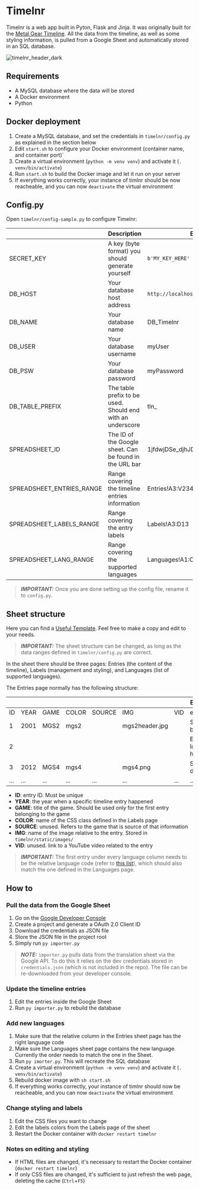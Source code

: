 # Timelnr

Timelnr is a web app built in Pyton, Flask and Jinja. It was originally built for the [Metal Gear Timeline](https://www.metalgeartimeline.com). All the data from the timeline, as well as some styling information, is pulled from a Google Sheet and automatically stored in an SQL database.

![timelnr_header_dark](https://user-images.githubusercontent.com/706110/167256943-d16e2d4d-cee9-4d71-966f-ae684251e860.png)

## Requirements

- A MySQL database where the data will be stored
- A Docker environment
- Python

## Docker deployment

1. Create a MySQL database, and set the credentials in `timelnr/config.py` as explained in the section below
2. Edit `start.sh` to configure your Docker environment (container name, and container port)`
3. Create a virtual environment (`python -m venv venv`) and activate it (`. venv/bin/activate`)
4. Run `start.sh` to build the Docker image and let it run on your server
5. If everything works correctly, your instance of timlnr should be now reacheable, and you can now `deactivate` the virtual environment

## Config.py

Open `timelnr/config-sample.py` to configure Timelnr:

|                           | Description                                                | Example                            |
| ------------------------- | ---------------------------------------------------------- | ---------------------------------- |
| SECRET_KEY                | A key (byte format) you should generate yourself           | `b'MY_KEY_HERE'`                   |
| DB_HOST                   | Your database host address                                 | `http://localhost:3306`            |
| DB_NAME                   | Your database name                                         | DB_Timelnr                         |
| DB_USER                   | Your database username                                     | myUser                             |
| DB_PSW                    | Your database password                                     | myPassword                         |
| DB_TABLE_PREFIX           | The table prefix to be used. Should end with an underscore | tln\_                              |
| SPREADSHEET_ID            | The ID of the Google sheet. Can be found in the URL bar    | 1jfdwjDSe_djhJDGDHgfdsjgsdfhj_d3X0 |
| SPREADSHEET_ENTRIES_RANGE | Range covering the timeline entries information            | Entries!A3:V234                    |
| SPREADSHEET_LABELS_RANGE  | Range covering the entry labels                            | Labels!A3:D13                      |
| SPREADSHEET_LANG_RANGE    | Range covering the supported languages                     | Languages!A1:C15                   |

> **_IMPORTANT:_** Once you are done setting up the config file, rename it to `config.py`.

## Sheet structure

Here you can find a [Useful Template](https://docs.google.com/spreadsheets/d/1ZRiYTOvSCwL_b4kQMDPXzId8Y3lX_pPHKhufqx5noP0/edit?usp=sharing). Feel free to make a copy and edit to your needs.

> **_IMPORTANT:_** The sheet structure can be changed, as long as the data ranges defined in `timelnr/config.py` are correct.

In the sheet there should be three pages: Entries (the content of the timeline), Labels (management and styling), and Languages (list of supported languages).

The Entries page normally has the following structure:

|     |      |      |       |        |                |     | ENGLISH            | ITALIAN        | ... |
| --- | ---- | ---- | ----- | ------ | -------------- | --- | ------------------ | -------------- | --- |
| ID  | YEAR | GAME | COLOR | SOURCE | IMG            | VID | en                 | it             | ... |
| 1   | 2001 | MGS2 | mgs2  |        | mgs2header.jpg |     | Snake is born      | Nasce Snake    | ... |
| 2   |      |      |       |        |                |     | Everyone loves him | Tutti lo amano | ... |
| 3   | 2012 | MGS4 | mgs4  |        | mgs4.png       |     | Snake is dead      | Muore Snake    | ... |
| ... | ...  | ...  | ...   | ...    | ...            | ... | ...                | ...            | ... |

- **ID**: entry ID. Must be unique
- **YEAR**: the year when a specific timeline entry happened
- **GAME**: title of the game. Should be used only for the first entry belonging to the game
- **COLOR**: name of the CSS class defined in the Labels page
- **SOURCE**: unused. Refers to the game that is source of that information
- **IMG**: name of the image relative to the entry. Stored in `timelnr/static/images/`
- **VID**: unused. link to a YouTube video related to the entry

> **_IMPORTANT:_** The first entry under every language column needs to be the relative language code (refer to [this list](https://en.wikipedia.org/wiki/List_of_ISO_639-1_codes)), which should also match the one defined in the Languages page.

## How to

### Pull the data from the Google Sheet

1. Go on the [Google Developer Console](https://console.developers.google.com)
2. Create a project and generate a OAuth 2.0 Client ID
3. Download the credentials as JSON file
4. Store the JSON file in the project root
5. Simply run `py importer.py`

> **_NOTE:_** `importer.py` pulls data from the translation sheet via the Google API. To do this it relies on the dev credentials stored in `credentials.json` (which is not included in the repo). The file can be re-downloaded from your developer console.

### Update the timeline entries

1. Edit the entries inside the Google Sheet
2. Run `py importer.py` to rebuild the database

### Add new languages

1. Make sure that the relative column in the Entries sheet page has the right language code
2. Make sure the Languages sheet page contains the new language. Currently the order needs to match the one in the Sheet.
3. Run `py imorter.py`. This will recreate the SQL database
4. Create a virtual environment (`python -m venv venv`) and activate it (`. venv/bin/activate`)
5. Rebuild docker image with `sh start.sh`
6. If everything works correctly, your instance of timlnr should now be reacheable, and you can now `deactivate` the virtual environment

### Change styling and labels

1. Edit the CSS files you want to change
2. Edit the labels colors from the Labels page of the sheet
3. Restart the Docker container with `docker restart timelnr`

### Notes on editing and styling

- If HTML files are changed, it's necessary to restart the Docker container (`docker restart timelnr`)
- If only CSS files are changed, it's sufficient to just refresh the web page, deleting the cache (`Ctrl`+`F5`)
